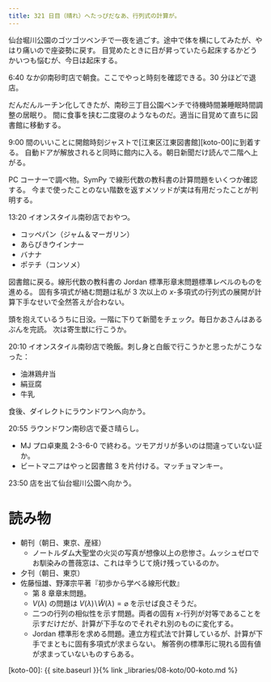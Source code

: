 ```yaml
---
title: 321 日目（晴れ）へたっぴだなあ、行列式の計算が。
---
```


仙台堀川公園のゴツゴツベンチで一夜を過ごす。途中で体を横にしてみたが、やはり痛いので座姿勢に戻す。
目覚めたときに日が昇っていたら起床するかどうかいつも悩むが、今日は起床する。

6:40 なか卯南砂町店で朝食。ここでやっと時刻を確認できる。30 分ほどで退店。

だんだんルーチン化してきたが、南砂三丁目公園ベンチで待機時間兼睡眠時間調整の居眠り。
間に食事を挟む二度寝のようなものだ。適当に目覚めて直ちに図書館に移動する。

9:00 間のいいことに開館時刻ジャストで[江東区江東図書館][koto-00]に到着する。
自動ドアが解放されると同時に館内に入る。朝日新聞だけ読んで二階へ上がる。

PC コーナーで調べ物。SymPy で線形代数の教科書の計算問題をいくつか確認する。
今まで使ったことのない階数を返すメソッドが実は有用だったことが判明する。

13:20 イオンスタイル南砂店でおやつ。
* コッペパン（ジャム＆マーガリン）
* あらびきウインナー
* バナナ
* ポテチ（コンソメ）

図書館に戻る。線形代数の教科書の Jordan 標準形章末問題標準レベルのものを進める。
固有多項式が絡む問題は私が 3 次以上の $x$-多項式の行列式の展開が計算下手なせいで全然答えが合わない。

頭を抱えているうちに日没。一階に下りて新聞をチェック。毎日かあさんはあるぶんを完読。
次は寄生獣に行こうか。

20:10 イオンスタイル南砂店で晩飯。刺し身と白飯で行こうかと思ったがこうなった：
* 油淋鶏弁当
* 絹豆腐
* 牛乳

食後、ダイレクトにラウンドワンへ向かう。

20:55 ラウンドワン南砂店で憂さ晴らし。
* MJ プロ卓東風 2-3-6-0 で終わる。ツモアガリが多いのは間違っていない証か。
* ビートマニアはやっと図書館 3 を片付ける。マッチョマンキー。

23:50 店を出て仙台堀川公園へ向かう。

# 読み物

* 朝刊（朝日、東京、産経）
  * ノートルダム大聖堂の火災の写真が想像以上の悲惨さ。ムッシュゼロでお馴染みの薔薇窓は、これは辛うじて焼け残っているのか。
* 夕刊（朝日、東京）
* 佐藤恒雄、野澤宗平著『初歩から学べる線形代数』
  * 第 8 章章末問題。
  * $V(\lambda)$ の問題は $V(\lambda)\!\setminus\!\widetilde{W}(\lambda) = \varnothing$ を示せば良さそうだ。
  * 二つの行列の相似性を示す問題。両者の固有 $x$-行列が対等であることを示すだけだが、計算が下手なのでそれぞれ別のものに変化する。
  * Jordan 標準形を求める問題。連立方程式法で計算しているが、計算が下手でまともに固有多項式が求まらない。
    解答例の標準形に現れる固有値が求まっていないものすらある。

[koto-00]: {{ site.baseurl }}{% link _libraries/08-koto/00-koto.md %}
